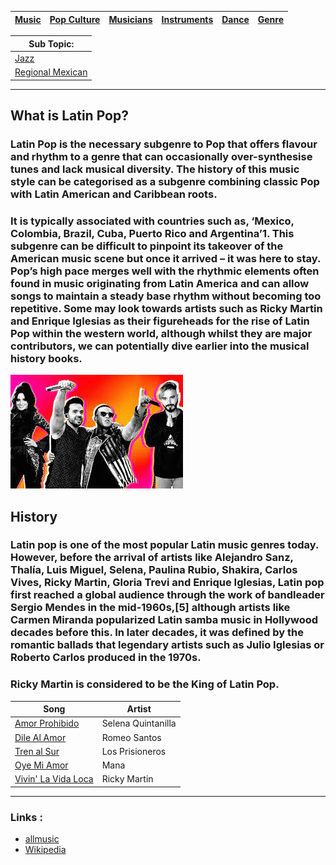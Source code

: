 | [Music](music.md) | [Pop Culture](pop-culutre)| [Musicians](musicians.md) | [Instruments](instruments.md) | [Dance](dance.md) | [Genre](genres.md) |
| -------- | ------- | ------- | ------ | -------- |---|


| Sub Topic: |
|-------|
| [Jazz](jazz.md) |
| [Regional Mexican](regional-mexican.md) |

---

## What is Latin Pop?
### Latin Pop is the necessary subgenre to Pop that offers flavour and rhythm to a genre that can occasionally over-synthesise tunes and lack musical diversity. The history of this music style can be categorised as a subgenre combining classic Pop with Latin American and Caribbean roots.

### It is typically associated with countries such as, ‘Mexico, Colombia, Brazil, Cuba, Puerto Rico and Argentina’1. This subgenre can be difficult to pinpoint its takeover of the American music scene but once it arrived – it was here to stay. Pop’s high pace merges well with the rhythmic elements often found in music originating from Latin America and can allow songs to maintain a steady base rhythm without becoming too repetitive. Some may look towards artists such as Ricky Martin and Enrique Iglesias as their figureheads for the rise of Latin Pop within the western world, although whilst they are major contributors, we can potentially dive earlier into the musical history books. 

![4 people with a colorful background](latinpop.jpeg )

## History
### Latin pop is one of the most popular Latin music genres today. However, before the arrival of artists like Alejandro Sanz, Thalía, Luis Miguel, Selena, Paulina Rubio, Shakira, Carlos Vives, Ricky Martin, Gloria Trevi and Enrique Iglesias, Latin pop first reached a global audience through the work of bandleader Sergio Mendes in the mid-1960s,[5] although artists like Carmen Miranda popularized Latin samba music in Hollywood decades before this. In later decades, it was defined by the romantic ballads that legendary artists such as Julio Iglesias or Roberto Carlos produced in the 1970s.

### Ricky Martin is considered to be the King of Latin Pop.

| Song | Artist |
| ---- | ------ |
| [Amor Prohibido](https://www.google.com/url?sa=t&source=web&rct=j&opi=89978449&url=https://www.youtube.com/watch%3Fv%3DdGj2D3TpN9I&ved=2ahUKEwiU7YHt-OqIAxXqD1kFHRzIGfIQwqsBegQIBhAE&usg=AOvVaw3qyyewwqvhWwK-a0FIrYKj) |  Selena Quintanilla |
| [Dile Al Amor](https://www.google.com/url?sa=t&source=web&rct=j&opi=89978449&url=https://www.youtube.com/watch%3Fv%3D0XCot42qTvA&ved=2ahUKEwi5muaD-uqIAxVXFlkFHVIQNT0QtwJ6BAgXEAI&usg=AOvVaw1U3PjjjGB42QfWEUnvcpcS) |Romeo Santos |
| [Tren al Sur](https://www.google.com/url?sa=t&source=web&rct=j&opi=89978449&url=https://www.youtube.com/watch%3Fv%3DWRcCBI5rFfM&ved=2ahUKEwjEks-U--qIAxXkEGIAHXRIBjgQ78AJegQIFxAB&usg=AOvVaw1cD79x0zEc5H6s1O0iYzHX) | Los Prisioneros | 
| [Oye Mi Amor](https://www.google.com/search?client=safari&sa=X&sca_esv=7aa1caabb4121f2c&sca_upv=1&rls=en&biw=1269&bih=740&sxsrf=ADLYWIIauTG4026_2PzbxdVMVs0khjTZJw:1727709501341&q=maná+oye+mi+amor&stick=H4sIAAAAAAAAAONgFuLUz9U3MDVPyTJS4tFP1zcsNjCtzCk3z9US9C0tzkx2LCrJLC4JyQ_Oz0tfxCqYm5h3eKFCfmWqQm6mQmJufhEAHn4cd0IAAAA&ved=2ahUKEwjt2ui4--qIAxW7K1kFHSpoKUIQri56BAhTEAk) | Mana | 
| [Vivin' La Vida Loca](https://www.google.com/url?sa=t&source=web&rct=j&opi=89978449&url=https://www.youtube.com/watch%3Fv%3Dp47fEXGabaY&ved=2ahUKEwjKi8yP_OqIAxVyKlkFHU47HHoQ78AJegQIDxAB&usg=AOvVaw3_CsfGHhEpYjeJr0Apg-B8) | Ricky Martin |
---

### Links :
- [allmusic](https://www.allmusic.com/style/latin-pop-ma0000004461)
- [Wikipedia](https://en.wikipedia.org/wiki/Latin_pop#:~:text=Latin%20pop%20became%20the%20most,listeners%20during%20the%20late%201990s.)
